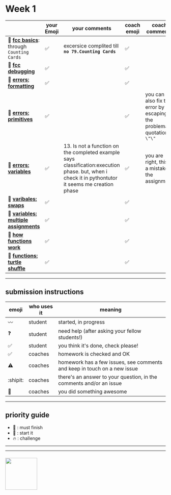 # Week 1

|  | your Emoji | your comments | coach emoji | coach comments |
| --- | --- | --- | --- | --- |
| :seedling: __[fcc basics](./fcc-basic-js-pt-1.md)__: through ```Counting Cards``` |:white_check_mark: |excersice complited till **``` no 79.Counting Cards```** | :white_check_mark: | |
| :dash: __[fcc debugging](./fcc-debugging.md)__ |:white_check_mark: | | :white_check_mark: | |
| :seedling: __[errors: formatting](./jl-errors-formatting.md)__ |:white_check_mark: | | :white_check_mark: | |
| :seedling: __[errors: primitives](./jl-errors-primitive-types.md)__ | :white_check_mark:| | :white_check_mark: | you can also fix this error by escaping the problematic quotations: ```\"\"``` |
| :seedling: __[errors: variables](./jl-errors-variables.md)__ |:white_check_mark: |13. Is not a function on the completed example says classification:execution phase. but, when i check it in pythontutor it seems me creation phase  | :white_check_mark: | you are right, this is a mistake in the assignment |
| :seedling: __[varibales: swaps](./jl-variables-swaps.md)__ | :white_check_mark:|  | :white_check_mark: | |
| :dash: __[variables: multiple assignments](./jl-variables-multiple.md)__ |:white_check_mark: | | :white_check_mark: | |
| :seedling: __[how functions work](./jl-functions.md)__ | :white_check_mark:| | :white_check_mark: | |
| :dash: __[functions: turtle shuffle](./jl-turtle-shuffle.md)__ | :white_check_mark:| | :white_check_mark: | |

---


## submission instructions

| emoji | who uses it | meaning |
| --- | --- | --- |
|  :wavy_dash: | student | started, in progress  | 
| :question: | student | need help (after asking your fellow students!) | 
| :white_check_mark: | student | you think it's done, check please! | 
| :white_check_mark: | coaches | homework is checked and OK |
| :warning: | coaches | homework has a few issues, see comments and keep in touch on a new issue |
| :shipit: | coaches | there's an answer to your question, in the comments and/or an issue  | 
| :star2: | coaches | you did something awesome |

---

## priority guide

* :seedling: : must finish
* :dash: : start it
* :fire: : challenge

___
___
### <a href="https://hackyourfuture.be" target="_blank"><img src="https://pbs.twimg.com/profile_images/984474625009741824/Bs_qKx6-_400x400.jpg" width="100" height="100"></img></a>

